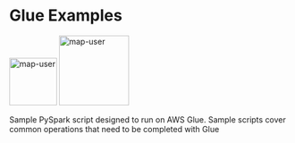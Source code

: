 # Glue Examples

<img width="85" alt="map-user" src="https://img.shields.io/badge/views-1641-green"> <img width="125" alt="map-user" src="https://img.shields.io/badge/unique visits-332-green">

Sample PySpark script designed to run on AWS Glue. Sample scripts cover common operations that need to be completed with Glue
